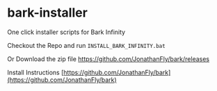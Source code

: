 # bark-installer
One click installer scripts for Bark Infinity

Checkout the Repo and run `INSTALL_BARK_INFINITY.bat`

Or Download the zip file https://github.com/JonathanFly/bark/releases

Install Instructions [https://github.com/JonathanFly/bark](https://github.com/JonathanFly/bark)



